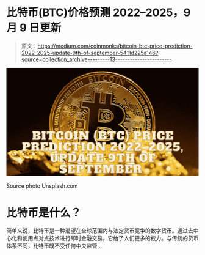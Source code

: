 # 比特币(BTC)价格预测 2022–2025，9 月 9 日更新

> 原文：<https://medium.com/coinmonks/bitcoin-btc-price-prediction-2022-2025-update-9th-of-september-5411d225a146?source=collection_archive---------13----------------------->

![](img/5c3201af10e88c4b266a1ede7d570762.png)

Source photo Unsplash.com

# 比特币是什么？

简单来说，比特币是一种渴望在全球范围内与法定货币竞争的数字货币。通过去中心化和使用点对点技术进行即时金融交易，它给了人们更多的权力。与传统的货币体系不同，比特币既不受任何中央监管…